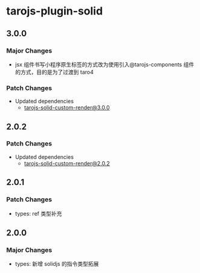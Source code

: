 # tarojs-plugin-solid

## 3.0.0

### Major Changes

- jsx 组件书写小程序原生标签的方式改为使用引入@tarojs-components 组件的方式，目的是为了过渡到 taro4

### Patch Changes

- Updated dependencies
  - tarojs-solid-custom-render@3.0.0

## 2.0.2

### Patch Changes

- Updated dependencies
  - tarojs-solid-custom-render@2.0.2

## 2.0.1

### Patch Changes

- types: ref 类型补充

## 2.0.0

### Major Changes

- types: 新增 solidjs 的指令类型拓展
